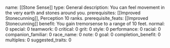 name: [[Stone Sense]]
type: General
description: You can feel movement in the very earth and stones around you.
prerequisites: [[Improved Stonecunning]], Perception 10 ranks.
prerequisite_feats: [[Improved Stonecunning]]
benefit: You gain tremorsense to a range of 10 feet.
normal: 0
special: 0
teamwork: 0
critical: 0
grit: 0
style: 0
performance: 0
racial: 0
companion_familiar: 0
race_name: 0
note: 0
goal: 0
completion_benefit: 0
multiples: 0
suggested_traits: 0
